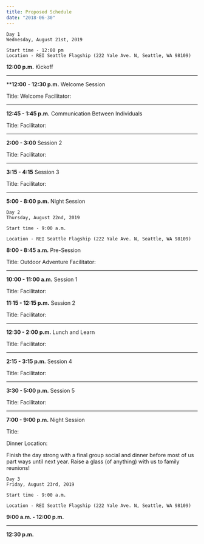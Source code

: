 ```yaml
---
title: Proposed Schedule
date: "2018-06-30"
---
```


	Day 1
	Wednesday, August 21st, 2019

	Start time - 12:00 pm 
	Location - REI Seattle Flagship (222 Yale Ave. N, Seattle, WA 98109)


**12:00 p.m.**			Kickoff
***
****12:00** - **12:30 p.m.** 		Welcome Session

Title: Welcome
Facilitator: 


***
**12:45 - 1:45 p.m.** 		Communication Between Individuals

Title: 
Facilitator: 

***

**2:00 - 3:00**			Session 2

Title: 
Facilitator: 

***

**3:15 - 4:15**			Session 3

Title: 
Facilitator: 

***

**5:00 - 8:00 p.m.** 		Night Session


	
	Day 2
	Thursday, August 22nd, 2019

	Start time - 9:00 a.m. 

	Location - REI Seattle Flagship (222 Yale Ave. N, Seattle, WA 98109)

**8:00 - 8:45 a.m.** 		Pre-Session
				
Title: Outdoor Adventure
Facilitator: 

***

**10:00 - 11:00 a.m.** 		Session 1
				
Title: 
Facilitator: 


**11:15 - 12:15 p.m.**		Session 2
				
Title: 
Facilitator: 

***

**12:30 - 2:00 p.m.** 		Lunch and Learn

Title: 
Facilitator: 

***

**2:15 - 3:15 p.m.**		Session 4

Title: 
Facilitator: 

***

**3:30 - 5:00 p.m.**		Session 5

Title: 
Facilitator: 

***

**7:00 - 9:00 p.m.** 		Night Session

Title:			

Dinner
Location: 

Finish the day strong with a final group social and dinner before most of us part ways until next year. Raise a glass (of anything) with us to family reunions!


	Day 3
	Friday, August 23rd, 2019

	Start time - 9:00 a.m.

	Location - REI Seattle Flagship (222 Yale Ave. N, Seattle, WA 98109)

**9:00 a.m. - 12:00 p.m.**

***

**12:30 p.m.**